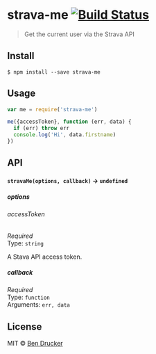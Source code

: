 # strava-me [![Build Status](https://travis-ci.org/bendrucker/strava-me.svg?branch=master)](https://travis-ci.org/bendrucker/strava-me)

> Get the current user via the Strava API


## Install

```
$ npm install --save strava-me
```


## Usage

```js
var me = require('strava-me')

me({accessToken}, function (err, data) {
  if (err) throw err
  console.log('Hi', data.firstname)
})
```

## API

#### `stravaMe(options, callback)` -> `undefined`

##### options

###### accessToken

*Required*  
Type: `string`

A Stava API access token.

##### callback

*Required*  
Type: `function`  
Arguments: `err, data`


## License

MIT © [Ben Drucker](http://bendrucker.me)
